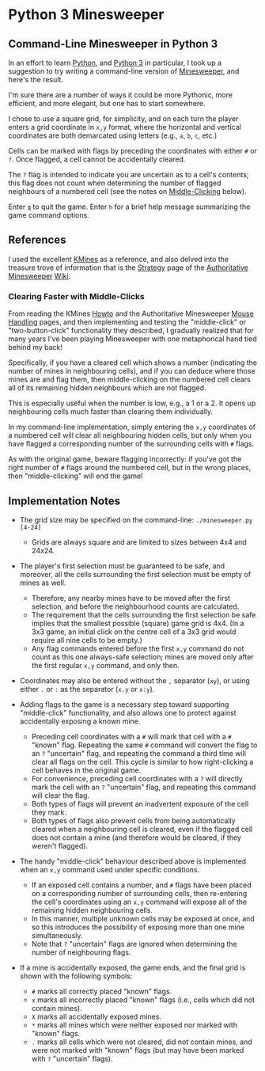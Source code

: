 # Python 3 Minesweeper


## Command-Line Minesweeper in Python 3

In an effort to learn [Python](https://python.org), and
[Python 3](https://docs.python.org/3/) in particular, I took up
a suggestion to try writing a command-line version of
[Minesweeper](https://en.wikipedia.org/wiki/Microsoft_Minesweeper),
and here's the result.

I'm sure there are a number of ways it could be more Pythonic,
more efficient, and more elegant, but one has to start somewhere.

I chose to use a square grid, for simplicity, and on each turn
the player enters a grid coordinate in `x,y` format, where the horizontal
and vertical coordinates are both demarcated using letters
(e.g., `a`, `b`, `c`, etc.)

Cells can be marked with flags by preceding the coordinates
with either `#` or `?`.  Once flagged, a cell cannot be accidentally
cleared.

The `?` flag is intended to indicate you are uncertain
as to a cell's contents; this flag does not count when determining
the number of flagged neighbours of a numbered cell (see the notes
on [Middle-Clicking](#clearing-faster-with-middle-clicks) below).

Enter `q` to quit the game.  Enter `h` for a brief help message
summarizing the game command options.


## References

I used the excellent [KMines](https://www.kde.org/applications/games/kmines/)
as a reference, and also delved into the treasure trove of information
that is the [Strategy](http://www.minesweeper.info/wiki/Strategy) page
of the [Authoritative Minesweeper](http://minesweeper.info/)
[Wiki](http://www.minesweeper.info/wiki/Main_Page).


### Clearing Faster with Middle-Clicks

From reading the KMines [Howto](https://games.kde.org/game.php?game=kmines)
and the Authoritative Minesweeper [Mouse Handling] pages, and then
implementing and testing the "middle-click" or "two-button-click"
functionality they described, I gradually realized that for many years
I've been playing Minesweeper with one metaphorical hand tied behind my back!

Specifically, if you have a cleared cell which shows a number
(indicating the number of mines in neighbouring cells), and if you
can deduce where those mines are and flag them, then middle-clicking on
the numbered cell clears all of its remaining hidden neighbours which are
not flagged.

This is especially useful when the number is low, e.g., a 1 or a 2.
It opens up neighbouring cells much faster than clearing them
individually.

In my command-line implementation, simply entering the `x,y` coordinates
of a numbered cell will clear all neighbouring hidden cells, but only when
you have flagged a corresponding number of the surrounding cells
with `#` flags.

As with the original game, beware flagging incorrectly: if you've
got the right number of `#` flags around the numbered cell, but in the
wrong places, then "middle-clicking" will end the game!


## Implementation Notes

- The grid size may be specified on the command-line:
  `./minesweeper.py [4-24]`
  - Grids are always square and are limited to sizes between 4x4 and 24x24.

- The player's first selection must be guaranteed to be safe, and
  moreover, all the cells surrounding the first selection must be empty
  of mines as well.
  - Therefore, any nearby mines have to be moved after the first selection,
    and before the neighbourhood counts are calculated.
  - The requirement that the cells surrounding the first selection be
    safe implies that the smallest possible (square) game grid is 4x4.
    (In a 3x3 game, an initial click on the centre cell of a 3x3 grid would
    require all nine cells to be empty.)
  - Any flag commands entered before the first `x,y` command do not count
    as this one always-safe selection; mines are moved only after the first
    regular `x,y` command, and only then.

- Coordinates may also be entered without the `,` separator (`xy`), or
  using either `.` or `:` as the separator (`x.y` or `x:y`).

- Adding flags to the game is a necessary step toward supporting
  "middle-click" functionality, and also allows one to protect against
  accidentally exposing a known mine.
  - Preceding cell coordinates with a `#` will mark that cell with a
    `#` "known" flag.  Repeating the same `#` command will convert the
    flag to an `?` "uncertain" flag, and repeating the command a third
    time will clear all flags on the cell.  This cycle is similar to
    how right-clicking a cell behaves in the original game.
  - For convenience, preceding cell coordinates with a `?` will directly
    mark the cell with an `?` "uncertain" flag, and repeating this command
    will clear the flag.
  - Both types of flags will prevent an inadvertent exposure of the
    cell they mark.
  - Both types of flags also prevent cells from being automatically cleared
    when a neighbouring cell is cleared, even if the flagged cell
    does not contain a mine (and therefore would be cleared, if they
    weren't flagged).

- The handy "middle-click" behaviour described above is implemented
  when an `x,y` command used under specific conditions.
  - If an exposed cell contains a number, and `#` flags have been
    placed on a corresponding number of surrounding cells, then re-entering
    the cell's coordinates using an `x,y` command will expose
    all of the remaining hidden neighbouring cells.
  - In this manner, multiple unknown cells may be exposed at once, and so
    this introduces the possibility of exposing more than one mine
    simultaneously.
  - Note that `?` "uncertain" flags are ignored when determining the
    number of neighbouring flags.

- If a mine is accidentally exposed, the game ends, and the final
  grid is shown with the following symbols:
  - `#` marks all correctly placed "known" flags.
  - `x` marks all incorrectly placed "known" flags (i.e., cells which
    did not contain mines).
  - `X` marks all accidentally exposed mines.
  - `*` marks all mines which were neither exposed nor marked with
    "known" flags.
  - `.` marks all cells which were not cleared, did not contain mines,
    and were not marked with "known" flags (but may have been marked
    with `?` "uncertain" flags).


[Mouse Handling]: http://www.minesweeper.info/archive/MinesweeperStrategy/mine_general.html

